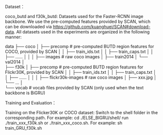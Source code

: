 Dataset：

coco_butd and f30k_butd: Datasets used for the Faster-RCNN image backbone. We use the pre-computed features provided by SCAN, which can be downloaded via https://github.com/kuanghuei/SCAN#download-data.
All datasets used in the experiments are organized in the following manner:

data
├── coco
│   ├── precomp  # pre-computed BUTD region features for COCO, provided by SCAN
│   │      ├── train_ids.txt
│   │      ├── train_caps.txt
│   │      ├── ......
│   │
│   ├── images   # raw coco images
│        ├── train2014
│        └── val2014
│  
├── f30k
│   ├── precomp  # pre-computed BUTD region features for Flickr30K, provided by SCAN
│   │      ├── train_ids.txt
│   │      ├── train_caps.txt
│   │      ├── ......
│   │
│   ├── flickr30k-images   # raw coco images
│          ├── xxx.jpg
│          └── ...
│   
└── vocab  # vocab files provided by SCAN (only used when the text backbone is BiGRU)

Training and Evaluation：

Training on the Flicker30K or COCO dataset:
Switch to the shell folder in the corresponding path. For example:
cd ./ELSE_BIGRU/shell/
run ./train_xxx_f30k.sh or ./train_xxx_coco.sh. For example:
sh train_GRU_f30k.sh

